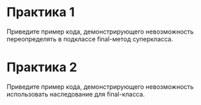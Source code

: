 # Практика 1

Приведите пример кода, демонстрирующего невозможность переопределять в подклассе final-метод суперкласса.

# Практика 2

Приведите пример кода, демонстрирующего невозможность использовать наследование для final-класса.
